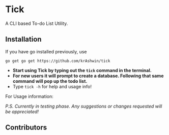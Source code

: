 # Tick
A CLI based To-do List Utility.


## Installation
If you have go installed previously, use
```shell 
go get go get https://github.com/krAshwin/tick
```

* **Start using Tick by typing out the `tick` command in the terminal.**
* **For new users it will prompt to create a database. Following that same command will pop up the todo list.**
* Type `tick -h` for help and usage info!

For Usage information: 

_P.S. Currently in testing phase. Any suggestions or changes requested will be appreciated!_

## Contributors


